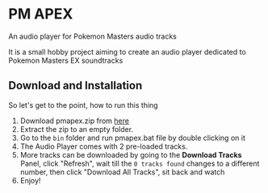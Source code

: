 # PM APEX
An audio player for Pokemon Masters audio tracks

It is a small hobby project aiming to create an audio player dedicated to Pokemon Masters EX soundtracks

## Download and Installation
So let's get to the point, how to run this thing
1. Download pmapex.zip from [here](https://github.com/V-Play-Games/pm-apex/releases/)
2. Extract the zip to an empty folder.
3. Go to the `bin` folder and run pmapex.bat file by double clicking on it
4. The Audio Player comes with 2 pre-loaded tracks.
5. More tracks can be downloaded by going to the **Download Tracks** Panel, click "Refresh", wait till the `0 tracks found` changes to a different number, then click "Download All Tracks", sit back and watch
6. Enjoy!
